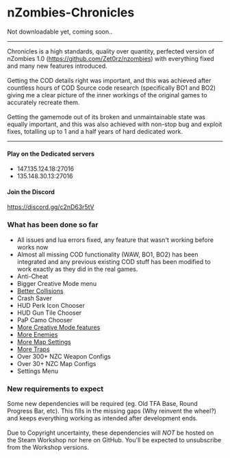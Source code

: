 # nZombies-Chronicles
Not downloadable yet, coming soon..
______

Chronicles is a high standards, quality over quantity, perfected version of nZombies 1.0 (https://github.com/Zet0rz/nzombies) with everything fixed and many new features introduced.
<br></br>
Getting the COD details right was important, and this was achieved after countless hours of COD Source code research (specifically BO1 and BO2) giving me a clear picture of the inner workings of the original games to accurately recreate them.
<br></br>
Getting the gamemode out of its broken and unmaintainable state was equally important, and this was also achieved with non-stop bug and exploit fixes, totalling up to 1 and a half years of hard dedicated work.
______

#### Play on the Dedicated servers
* 147.135.124.18:27016
* 135.148.30.13:27016

#### Join the Discord
https://discord.gg/c2nD63r5tV

### What has been done so far
* All issues and lua errors fixed, any feature that wasn't working before works now
* Almost all missing COD functionality (WAW, BO1, BO2) has been integrated and any previous existing COD stuff has been modified to work exactly as they did in the real games.
* Anti-Cheat
* Bigger Creative Mode menu
* [Better Collisions](https://github.com/Ethorbit/nZombies-Chronicles/blob/master-workshop/Info/BETTERCOLLISIONS.md) 
* Crash Saver
* HUD Perk Icon Chooser
* HUD Gun Tile Chooser
* PaP Camo Chooser
* [More Creative Mode features](https://github.com/Ethorbit/nZombies-Chronicles/blob/master-workshop/Info/New%20Creative%20Mode%20Stuff/README.md) 
* [More Enemies](https://github.com/Ethorbit/nZombies-Chronicles/tree/master-workshop/Info/New%20Enemies)
* [More Map Settings](https://github.com/Ethorbit/nZombies-Chronicles/blob/master-workshop/Info/New%20Creative%20Mode%20Stuff/Map%20Settings/README.md)
* [More Traps](https://github.com/Ethorbit/nZombies-Chronicles/blob/master-workshop/Info/New%20Creative%20Mode%20Stuff/Traps/README.md)   
* Over 300+ NZC Weapon Configs
* Over 30+ NZC Map Configs 
* Settings Menu

### New requirements to expect
Some new dependencies will be required (eg. Old TFA Base, Round Progress Bar, etc). This fills in the missing gaps (Why reinvent the wheel?) and keeps everything working as intended after development ends. 
<br></br>
Due to Copyright uncertainty, these dependencies will *NOT* be hosted on the Steam Workshop nor here on GitHub. You'll be expected to unsubscribe from the Workshop versions.
